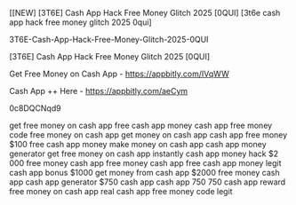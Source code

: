 [[NEW] [3T6E] Cash App Hack Free Money Glitch 2025 [0QUI] [3t6e cash app hack free money glitch 2025 0qui]

3T6E-Cash-App-Hack-Free-Money-Glitch-2025-0QUI

[3T6E] Cash App Hack Free Money Glitch 2025 [0QUI]

Get Free Money on Cash App -  https://appbitly.com/IVqWW


Cash App ++ Here - https://appbitly.com/aeCym


0c8DQCNqd9

get free money on cash app free cash app money cash app free money code free money on cash app get money on cash app cash app free money $100 free cash app money make money on cash app cash app money generator get free money on cash app instantly cash app money hack $2 000 free money cash app free money cash app free cash app money legit cash app bonus $1000 get money from cash app $2000 free money cash app cash app generator $750 cash app cash app 750 750 cash app reward free money on cash app real cash app free money code legit